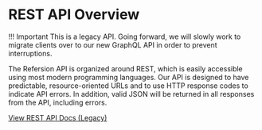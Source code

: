 # REST API Overview

!!! Important
    This is a legacy API. Going forward, we will slowly work to migrate clients over to our new GraphQL API in order to prevent interruptions.

The Refersion API is organized around REST, which is easily accessible using most modern programming languages. Our API is designed to have predictable, resource-oriented URLs and to use HTTP response codes to indicate API errors. In addition, valid JSON will be returned in all responses from the API, including errors.

<a href="https://www.refersion.com/api_docs" class="cta-button" target="_blank">View REST API Docs (Legacy) <i class="fa fa-external-link-square" aria-hidden="true"></i></a>